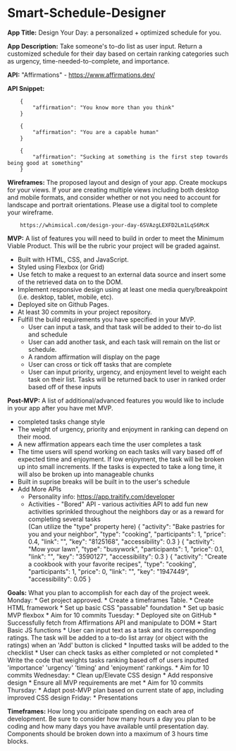 # Smart-Schedule-Designer
**App Title:** Design Your Day: a personalized + optimized schedule for you.

**App Description:** Take someone's to-do list as user input. Return a customized schedule for their day based on certain ranking categories such as urgency, time-needed-to-complete, and importance.

**API:** "Affirmations" - https://www.affirmations.dev/

**API Snippet:** 

        {
            "affirmation": "You know more than you think"
        }

        {
            "affirmation": "You are a capable human"
        }

        {
            "affirmation": "Sucking at something is the first step towards being good at something"
        }



**Wireframes:** The proposed layout and design of your app. Create mockups for your views. If your are creating multiple views including both desktop and mobile formats, and consider whether or not you need to account for landscape and portrait orientations. Please use a digital tool to complete your wireframe.

        https://whimsical.com/design-your-day-6SVAzgLEXFD2Lm1LqS6McK

**MVP:** A list of features you will need to build in order to meet the Minimum Viable Product. This will be the rubric your project will be graded against.

- Built with HTML, CSS, and JavaScript.
- Styled using Flexbox (or Grid)
- Use fetch to make a request to an external data source and insert some of the retrieved data on to the DOM.
- Implement responsive design using at least one media query/breakpoint (i.e. desktop, tablet, mobile, etc).
- Deployed site on Github Pages.
- At least 30 commits in your project repository.
- Fulfill the build requirements you have specified in your MVP.
  * User can input a task, and that task will be added to their to-do list and schedule
  * User can add another task, and each task will remain on the list or schedule.
  * A random affirmation will display on the page
  * User can cross or tick off tasks that are complete
  * User can input priority, urgency, and enjoyment level to weight each task on their list. Tasks will be returned back to user in ranked order based off of these inputs

**Post-MVP:** 
A list of additional/advanced features you would like to include in your app after you have met MVP.

- completed tasks change style
- The weight of urgency, priority and enjoyment in ranking can depend on their mood.
- A new affirmation appears each time the user completes a task
- The time users will spend working on each tasks will vary based off of expected time and enjoyment. If low enjoyment, the task will be broken up into small increments. If the tasks is expected to take a long time, it will also be broken up into manageable chunks
- Built in suprise breaks will be built in to the user's schedule
- Add More APIs 
  * Personality info: https://app.traitify.com/developer
  * Activities - "Bored" API - various activities API to add fun new activities sprinkled throughout the neighbors day or as a reward for completing several tasks  
     (Can utilize the "type" property here)
    {
        "activity": "Bake pastries for you and your neighbor",
        "type": "cooking",
        "participants": 1,
        "price": 0.4,
        "link": "",
        "key": "8125168",
        "accessibility": 0.3
    }
    {
       "activity": "Mow your lawn",
       "type": "busywork",
       "participants": 1,
       "price": 0.1,
       "link": "",
       "key": "3590127",
       "accessibility": 0.3
    }
    {
        "activity": "Create a cookbook with your favorite recipes",
        "type": "cooking",
        "participants": 1,
        "price": 0,
        "link": "",
        "key": "1947449",
        "accessibility": 0.05
    }


**Goals:** What you plan to accomplish for each day of the project week.
        Monday: 
                * Get project approved. 
                * Create a timeframes Table. 
                * Create HTML framework
                * Set up basic CSS "passable" foundation
                * Set up basic MVP flexbox
                * Aim for 10 commits
        Tuesday:
                * Deployed site on GitHub
                * Successfully fetch from Affirmations API and manipulate to DOM
                * Start Basic JS functions
                        * User can input text as a task and its corresponding ratings. The task will be added to a to-do list array (or object with the ratings) when an 'Add' button is clicked
                        * Inputted tasks will be added to the checklist
                        * User can check tasks as either completed or not completed
                * Write the code that weights tasks ranking based off of users inputted 'importance' 'urgency' 'timing' and 'enjoyment' rankings.
                * Aim for 10 commits
        Wednesday:
                * Clean up/Elevate CSS design
                * Add responsive design
                * Ensure all MVP requirements are met
                * Aim for 10 commits
        Thursday:
                * Adapt post-MVP plan based on current state of app, including improved CSS design
        Friday:
                * Presentations

**Timeframes:** How long you anticipate spending on each area of development. Be sure to consider how many hours a day you plan to be coding and how many days you have available until presentation day. Components should be broken down into a maximum of 3 hours time blocks.
